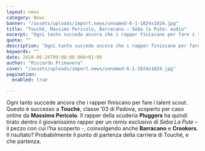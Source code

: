 ```yaml
---
layout: news
category: News
banner: "/assets/uploads/import.news/unnamed-6-1-1024x1024.jpg"
title: "Touché, Massimo Pericolo, Barracano – Seba la Pute: audio"
excerpt: "Ogni tanto succede ancora che i rapper finiscano per fare i talent scout. Questo è successo a Touchè, classe ’03 di Padova, scoperto per caso online da Massimo Pericolo. Il rapper della scuderia Pluggers ha quindi tirato dentro il giovanissimo rapper per un remix esclusivo di Seba La Pute – il pezzo con cui l’ha [&hellip"
quote: ""
description: "Ogni tanto succede ancora che i rapper finiscano per fare i talent scout. Questo è successo a Touchè, classe ’03 di Padova, scoperto per caso online da Massimo Pericolo. Il rapper della scuderia Pluggers ha quindi tirato dentro il giovanissimo rapper per un remix esclusivo di Seba La Pute – il pezzo con cui l’ha [&hellip"
keywords: ""
date: 2020-06-26T00:00:00.000+01:00
author: "Riccardo Primavera"
cover: "/assets/uploads/import.news/unnamed-6-1-1024x1024.jpg"
pagination:
  enabled: true

---
```


Ogni tanto succede ancora che i rapper finiscano per fare i talent scout. Questo è successo a **Touchè**, classe ’03 di Padova, scoperto per caso online da **Massimo Pericolo**. Il rapper della scuderia **Pluggers** ha quindi tirato dentro il giovanissimo rapper per un remix esclusivo di _Seba La Pute_ – il pezzo con cui l’ha scoperto -, coinvolgendo anche **Barracano** e **Crookers**. Il risultato? Probabilmente il punto di partenza della carriera di Touché, e che partenza.